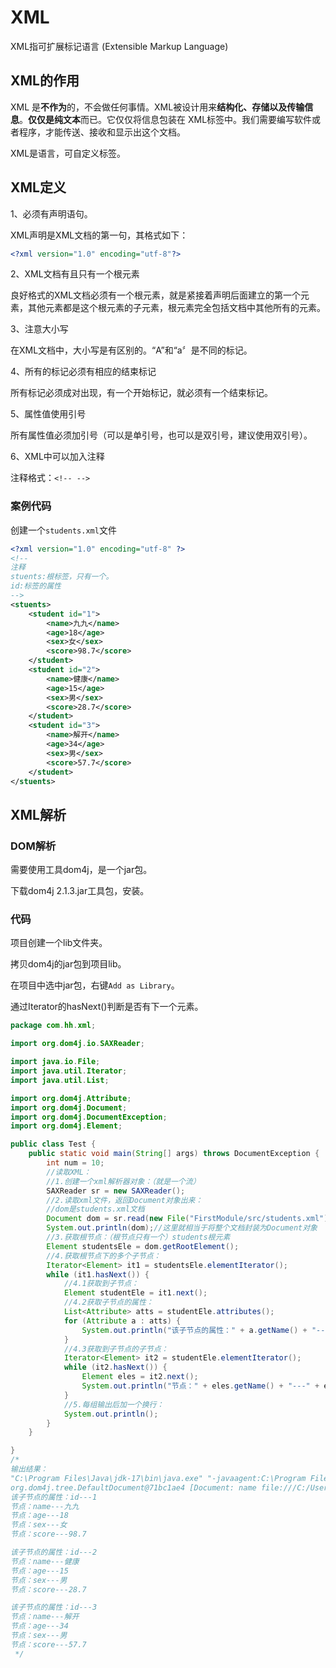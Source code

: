 # XML

XML指可扩展标记语言 (Extensible Markup Language)

## XML的作用

XML 是**不作为**的，不会做任何事情。XML被设计用来**结构化、存储以及传输信息**。**仅仅是纯文本**而已。它仅仅将信息包装在 XML标签中。我们需要编写软件或者程序，才能传送、接收和显示出这个文档。

XML是语言，可自定义标签。

## XML定义

1、必须有声明语句。

XML声明是XML文档的第一句，其格式如下：

```xml
<?xml version="1.0" encoding="utf-8"?>
```

2、XML文档有且只有一个根元素

良好格式的XML文档必须有一个根元素，就是紧接着声明后面建立的第一个元素，其他元素都是这个根元素的子元素，根元素完全包括文档中其他所有的元素。

3、注意大小写

在XML文档中，大小写是有区别的。“A”和“a〞是不同的标记。

4、所有的标记必须有相应的结束标记

所有标记必须成对出现，有一个开始标记，就必须有一个结束标记。

5、属性值使用引号

所有属性值必须加引号（可以是单引号，也可以是双引号，建议使用双引号）。

6、XML中可以加入注释

注释格式：`<!-- -->`

### 案例代码

创建一个`students.xml`文件

```xml
<?xml version="1.0" encoding="utf-8" ?>
<!--
注释
stuents:根标签，只有一个。
id:标签的属性
-->
<stuents>
    <student id="1">
        <name>九九</name>
        <age>18</age>
        <sex>女</sex>
        <score>98.7</score>
    </student>
    <student id="2">
        <name>健康</name>
        <age>15</age>
        <sex>男</sex>
        <score>28.7</score>
    </student>
    <student id="3">
        <name>解开</name>
        <age>34</age>
        <sex>男</sex>
        <score>57.7</score>
    </student>
</stuents>
```

## XML解析

### DOM解析

需要使用工具dom4j，是一个jar包。

下载dom4j 2.1.3.jar工具包，安装。

### 代码

项目创建一个lib文件夹。

拷贝dom4j的jar包到项目lib。

在项目中选中jar包，右键`Add as Library`。

通过Iterator的hasNext()判断是否有下一个元素。

```java
package com.hh.xml;

import org.dom4j.io.SAXReader;

import java.io.File;
import java.util.Iterator;
import java.util.List;

import org.dom4j.Attribute;
import org.dom4j.Document;
import org.dom4j.DocumentException;
import org.dom4j.Element;

public class Test {
    public static void main(String[] args) throws DocumentException {
        int num = 10;
        //读取XML：
        //1.创建一个xml解析器对象：（就是一个流）
        SAXReader sr = new SAXReader();
        //2.读取xml文件，返回Document对象出来：
        //dom是students.xml文档
        Document dom = sr.read(new File("FirstModule/src/students.xml"));//xml文件路径
        System.out.println(dom);//这里就相当于将整个文档封装为Document对象
        //3.获取根节点：（根节点只有一个）students根元素
        Element studentsEle = dom.getRootElement();
        //4.获取根节点下的多个子节点：
        Iterator<Element> it1 = studentsEle.elementIterator();
        while (it1.hasNext()) {
            //4.1获取到子节点：
            Element studentEle = it1.next();
            //4.2获取子节点的属性：
            List<Attribute> atts = studentEle.attributes();
            for (Attribute a : atts) {
                System.out.println("该子节点的属性：" + a.getName() + "---" + a.getText());
            }
            //4.3获取到子节点的子节点：
            Iterator<Element> it2 = studentEle.elementIterator();
            while (it2.hasNext()) {
                Element eles = it2.next();
                System.out.println("节点：" + eles.getName() + "---" + eles.getText());
            }
            //5.每组输出后加一个换行：
            System.out.println();
        }
    }

}
/*
输出结果：
"C:\Program Files\Java\jdk-17\bin\java.exe" "-javaagent:C:\Program Files\JetBrains\IntelliJ IDEA Community Edition 2023.1\lib\idea_rt.jar=57646:C:\Program Files\JetBrains\IntelliJ IDEA Community Edition 2023.1\bin" -Dfile.encoding=UTF-8 -classpath C:\Users\micha\Documents\JavaDemo\JavaDemo\out\production\FirstModule;C:\Users\micha\Documents\JavaDemo\JavaDemo\FirstModule\lib\dom4j-2.1.3.jar com.hh.xml.Test
org.dom4j.tree.DefaultDocument@71bc1ae4 [Document: name file:///C:/Users/micha/Documents/JavaDemo/JavaDemo/FirstModule/src/students.xml]
该子节点的属性：id---1
节点：name---九九
节点：age---18
节点：sex---女
节点：score---98.7

该子节点的属性：id---2
节点：name---健康
节点：age---15
节点：sex---男
节点：score---28.7

该子节点的属性：id---3
节点：name---解开
节点：age---34
节点：sex---男
节点：score---57.7
 */
```

